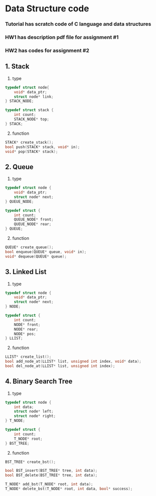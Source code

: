 # Data Structure code

### Tutorial has scratch code of C language and data structures  

### HW1 has description pdf file for assignment #1  
### HW2 has codes for assignment #2  

## 1. Stack

1. type  
```C
typedef struct node{
    void* data_ptr;
    struct node* link;
} STACK_NODE;

typedef struct stack {
    int count;
    STACK_NODE* top;
} STACK;
```

2. function  
```C
STACK* create_stack();
bool push(STACK* stack, void* in);
void* pop(STACK* stack);
```

## 2. Queue
1. type  
```C
typedef struct node {
    void* data_ptr;
    struct node* next;
} QUEUE_NODE;

typedef struct {
    int count;
    QUEUE_NODE* front;
    QUEUE_NODE* rear;
} QUEUE;
```
2. function  
```C
QUEUE* create_queue();
bool enqueue(QUEUE* queue, void* in);
void* dequeue(QUEUE* queue);
```
## 3. Linked List
1. type
```C
typedef struct node {
    void* data_ptr;
    struct node* next;
} NODE;

typedef struct {
    int count;
    NODE* front;
    NODE* rear;
    NODE* pos;
} LLIST;
```
2. function  
```C
LLIST* create_list();
bool add_node_at(LLIST* list, unsigned int index, void* data);
bool del_node_at(LLIST* list, unsigned int index);
```
## 4. Binary Search Tree
1. type
```C
typedef struct node {
    int data;
    struct node* left;
    struct node* right;
} T_NODE;

typedef struct {
    int count;
    T_NODE* root;
} BST_TREE;
```
2. function  
```C
BST_TREE* create_bst();

bool BST_insert(BST_TREE* tree, int data);
bool BST_delete(BST_TREE* tree, int data);

T_NODE* add_bst(T_NODE* root, int data);
T_NODE* delete_bst(T_NODE* root, int data, bool* success);
```

